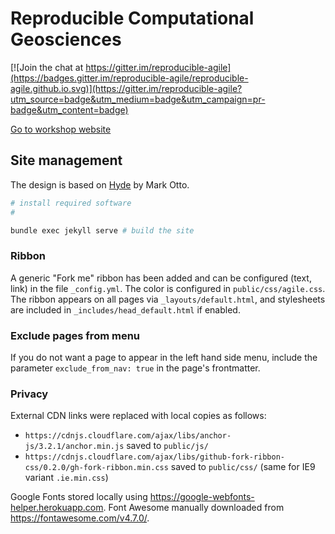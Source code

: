 # Reproducible Computational Geosciences

[![Join the chat at https://gitter.im/reproducible-agile](https://badges.gitter.im/reproducible-agile/reproducible-agile.github.io.svg)](https://gitter.im/reproducible-agile?utm_source=badge&utm_medium=badge&utm_campaign=pr-badge&utm_content=badge)

[Go to workshop website](https://reproducible-agile.github.io/2017/)

## Site management

The design is based on [Hyde](https://github.com/poole/hyde) by Mark Otto.

```bash
# install required software
# 

bundle exec jekyll serve # build the site
```

### Ribbon

A generic "Fork me" ribbon has been added and can be configured (text, link) in the file `_config.yml`. The color is configured in `public/css/agile.css`. The ribbon appears on all pages via `_layouts/default.html`, and stylesheets are included in `_includes/head_default.html` if enabled.

### Exclude pages from menu

If you do not want a page to appear in the left hand side menu, include the parameter `exclude_from_nav: true` in the page's frontmatter.

### Privacy

External CDN links were replaced with local copies as follows:

- `https://cdnjs.cloudflare.com/ajax/libs/anchor-js/3.2.1/anchor.min.js` saved to `public/js/`
- `https://cdnjs.cloudflare.com/ajax/libs/github-fork-ribbon-css/0.2.0/gh-fork-ribbon.min.css` saved to `public/css/` (same for IE9 variant `.ie.min.css`)

Google Fonts stored locally using https://google-webfonts-helper.herokuapp.com.
Font Awesome manually downloaded from https://fontawesome.com/v4.7.0/.
